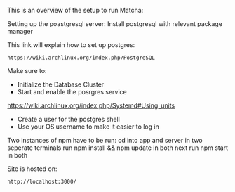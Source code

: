 This is an overview of the setup to run Matcha:

Setting up the poastgresql server:
Install postgresql with relevant package manager

This link will explain how to set up postgres:

	https://wiki.archlinux.org/index.php/PostgreSQL

Make sure to:
- Initialize the Database Cluster
- Start and enable the posrgres service

https://wiki.archlinux.org/index.php/Systemd#Using_units

- Create a user for the postgres shell
- Use your OS username to make it easier to log in

Two instances of npm have to be run:
cd into app and server in two seperate terminals
run npm install && npm update in both
next run npm start in both

Site is hosted on:

	http://localhost:3000/
